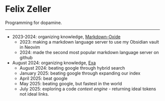 # Felix Zeller

Programming for dopamine.

---

- 2023-2024: organizing knowledge, [Markdown-Oxide](https://github.com/Feel-ix-343/markdown-oxide)
  - 2023: making a markdown language server to use my Obsidian vault in Neovim
  - 2024: made the second most popular markdown language server on github
- August 2024: organizing knowledge, [Exa](https://exa.ai)
  - August 2024: beating google through hybrid search
  - January 2025: beating google through expanding our index
  - April 2025: beat google
  - May 2025: beating google, but fastest in the world
  - July 2025: exploring a code *context engine* - returning ideal tokens not ideal links.
  

